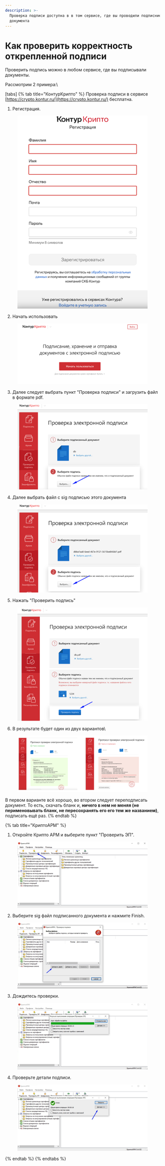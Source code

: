 ```yaml
---
description: >-
  Проверка подписи доступна в в том сервисе, где вы проводили подписние
  документа
---
```


# Как проверить корректность открепленной подписи

Проверить подпись можно в любом сервисе, где вы подписывали документы.

Рассмотрим  2 примера:\


[tabs]
{% tab title="КонтурКрипто" %}
Проверка подписи в сервисе [https://crypto.kontur.ru/](https://crypto.kontur.ru/) бесплатна.

1. Регистрация.&#x20;

<figure><img src="../../.gitbook/assets/image (99).png" alt=""><figcaption></figcaption></figure>

2. Начать использовать

<figure><img src="../../.gitbook/assets/image (100).png" alt=""><figcaption></figcaption></figure>

3. Далее следует выбрать пункт "Проверка подписи" и загрузить файл в формате pdf.

&#x20;

<figure><img src="../../.gitbook/assets/image (101).png" alt=""><figcaption></figcaption></figure>

4. Далее выбрать файл с sig подписью этого документа&#x20;

<figure><img src="../../.gitbook/assets/image (102).png" alt=""><figcaption></figcaption></figure>

5. Нажать "Проверить подпись"

<figure><img src="../../.gitbook/assets/image (103).png" alt=""><figcaption></figcaption></figure>

6. В результате будет один из двух вариантов\


<figure><img src="../../.gitbook/assets/image (104).png" alt=""><figcaption></figcaption></figure>

В первом варианте  всё хорошо, во втором следует переподписать документ. То есть, скачать бланк и,  **ничего в нем не меняя (не перименовывать бланк, не пересохранять его его тем же названием)**, подписать ещё раз.
{% endtab %}

{% tab title="КриптоАРМ" %}
1. Откройте Крипто АРМ и выберите пункт "Проверить ЭП".&#x20;

<figure><img src="../../.gitbook/assets/image (105).png" alt=""><figcaption></figcaption></figure>

2. Выберите sig файл подписанного документа и нажмите Finish.

<figure><img src="../../.gitbook/assets/image (106).png" alt=""><figcaption></figcaption></figure>

3. Дождитесь проверки.

<figure><img src="../../.gitbook/assets/image (107).png" alt=""><figcaption></figcaption></figure>

4. Проверьте детали подписи.

<figure><img src="../../.gitbook/assets/image (108).png" alt=""><figcaption></figcaption></figure>
{% endtab %}
{% endtabs %}
